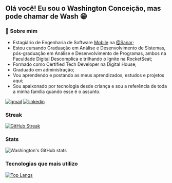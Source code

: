 ## Olá você! Eu sou o Washington Conceição, mas pode chamar de Wash 😁
### 🚀 Sobre mim
- Estagiário de Engenharia de Software [Mobile](https://play.google.com/store/apps/details?id=br.com.sanarflix&hl=pt_BR&gl=US&pli=1) na [@Sanar](https://sanarflix.com.br/home/);
- Estou cursando Graduação em Análise e Desenvolvimento de Sistemas, pós-graduação em Análise e Desenvolvimento de Programas, ambos na Faculdade Digital Descomplica e trilhando o Ignite na RocketSeat;
- Formado como Certified Tech Developer na Digital House;
- Graduado em administração;
- Vou aprendendo e postando as meus aprendizados, estudos e projetos aqui;
- Sou apaixonado por tecnologia desde criança e sou a referência de toda a minha família quando esse é o assunto.



[![gmail](https://img.shields.io/badge/Gmail-D14836?style=for-the-badge&logo=gmail&logoColor=white)](mailto:washingtonldamacenac@gmail.com?Subject=Ol%E1%20Washington%2C%20vi%20seu%20perfil%20no%20github)
[![linkedin](https://img.shields.io/badge/LinkedIn-0077B5?style=for-the-badge&logo=linkedin&logoColor=white)](https://www.linkedin.com/in/washingtonldamacenac/)

### Streak
[![GitHub Streak](https://streak-stats.demolab.com/?user=1pretom)](https://git.io/streak-stats)

### Stats
![Washington's GitHub stats](https://github-readme-stats.vercel.app/api?username=1pretom&show_icons=true&theme=synthwave)

### Tecnologias que mais utilizo

[![Top Langs](https://github-readme-stats.vercel.app/api/top-langs/?username=1pretom)](https://github.com/anuraghazra/github-readme-stats)
